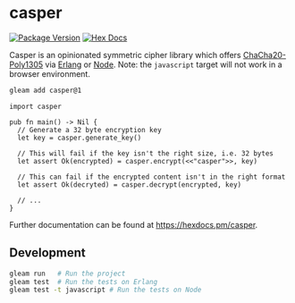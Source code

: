 # casper

[![Package Version](https://img.shields.io/hexpm/v/casper)](https://hex.pm/packages/casper)
[![Hex Docs](https://img.shields.io/badge/hex-docs-ffaff3)](https://hexdocs.pm/casper/)

Casper is an opinionated symmetric cipher library which offers
[ChaCha20-Poly1305][chacha20-poly1305] via [Erlang][erlang-crypto] or
[Node][node-crypto]. Note: the `javascript` target will not work in a browser
environment.

```sh
gleam add casper@1
```

```gleam
import casper

pub fn main() -> Nil {
  // Generate a 32 byte encryption key
  let key = casper.generate_key()

  // This will fail if the key isn't the right size, i.e. 32 bytes
  let assert Ok(encrypted) = casper.encrypt(<<"casper">>, key)

  // This can fail if the encrypted content isn't in the right format
  let assert Ok(decryted) = casper.decrypt(encrypted, key)

  // ...
}
```

Further documentation can be found at <https://hexdocs.pm/casper>.

## Development

```sh
gleam run   # Run the project
gleam test  # Run the tests on Erlang
gleam test -t javascript # Run the tests on Node
```

[chacha20-poly1305]: https://en.wikipedia.org/wiki/ChaCha20-Poly1305
[erlang-crypto]: https://www.erlang.org/doc/apps/crypto/crypto.html
[node-crypto]: https://nodejs.org/api/crypto.html
